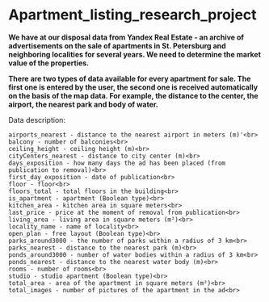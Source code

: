 # Apartment_listing_research_project

**We have at our disposal data from Yandex Real Estate - an archive of advertisements on the sale of apartments in St. Petersburg and neighboring localities for several years. We need to determine the market value of the properties.**

**There are two types of data available for every apartment for sale. The first one is entered by the user, the second one is received automatically on the basis of the map data. For example, the distance to the center, the airport, the nearest park and body of water.**


Data description:

```
airports_nearest - distance to the nearest airport in meters (m)'<br>
balcony - number of balconies<br>
ceiling_height - ceiling height (m)<br>
cityCenters_nearest - distance to city center (m)<br>
days_exposition - how many days the ad has been placed (from publication to removal)<br>
first_day_exposition - date of publication<br>
floor - floor<br>
floors_total - total floors in the building<br>
is_apartment - apartment (Boolean type)<br>
kitchen_area - kitchen area in square meters<br>
last_price - price at the moment of removal from publication<br>
living_area - living area in square meters (m²)<br>
locality_name - name of locality<br>
open_plan - free layout (Boolean type)<br>
parks_around3000 - the number of parks within a radius of 3 km<br>
parks_nearest - distance to the nearest park (m)<br>
ponds_around3000 - number of water bodies within a radius of 3 km<br>
ponds_nearest - distance to the nearest water body (m)<br>
rooms - number of rooms<br>
studio - studio apartment (Boolean type)<br>
total_area - area of the apartment in square meters (m²)<br>
total_images - number of pictures of the apartment in the ad<br>
```
